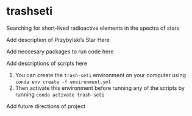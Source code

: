 # trashseti
Searching for short-lived radioactive elements in the spectra of stars

Add description of Przybylski’s Star Here

Add neccesary packages to run code here

Add descriptions of scripts here

1. You can create the `trash-seti` environment on your computer using `conda env create -f environment.yml`
2. Then activate this environment before running any of the scripts by running `conda activate trash-seti`

Add future directions of project
